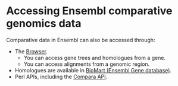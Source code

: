 # Accessing Ensembl comparative genomics data

Comparative data in Ensembl can also be accessed through:

* The [Browser](https://www.youtube.com/watch?v=bTBLg0bIi98&ab_channel=EnsemblHelpdesk).
  * You can access gene trees and homologues from a gene.
  * You can access alignments from a genomic region.
* Homologues are available in [BioMart (Ensembl Gene database)](http://www.ensembl.org/info/data/biomart/index.html).
* Perl APIs, including the [Compara API](http://www.ensembl.org/info/docs/api/compara/index.html).
